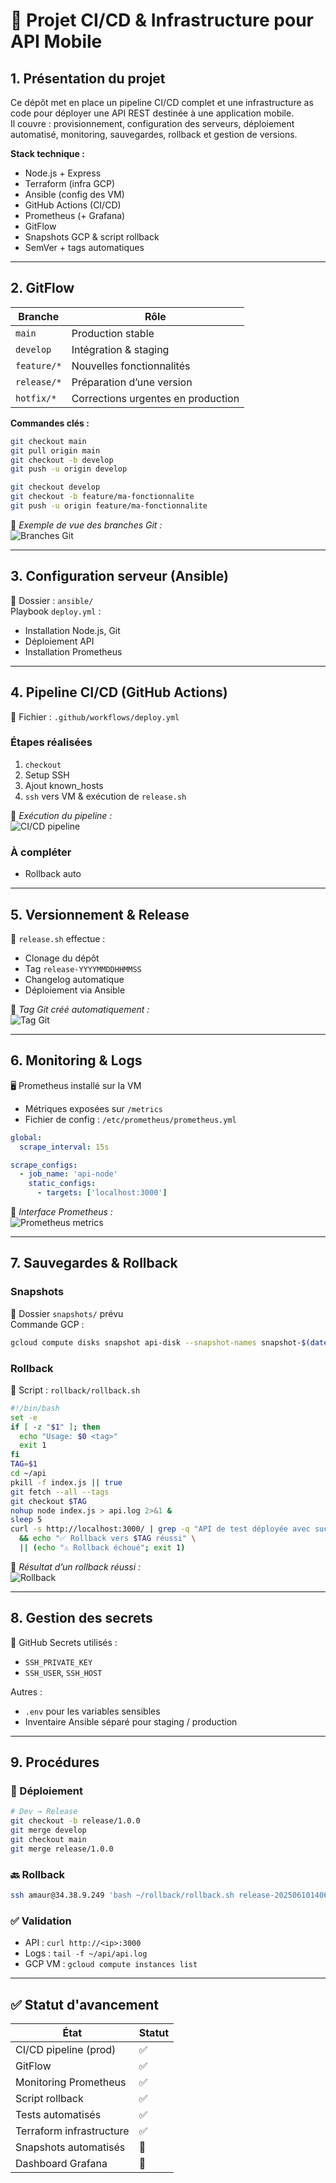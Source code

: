 # 🚀 Projet CI/CD & Infrastructure pour API Mobile

## 1. Présentation du projet

Ce dépôt met en place un pipeline CI/CD complet et une infrastructure as code pour déployer une API REST destinée à une application mobile.  
Il couvre : provisionnement, configuration des serveurs, déploiement automatisé, monitoring, sauvegardes, rollback et gestion de versions.

**Stack technique :**  
- Node.js + Express  
- Terraform (infra GCP)  
- Ansible (config des VM)  
- GitHub Actions (CI/CD)  
- Prometheus (+ Grafana)  
- GitFlow  
- Snapshots GCP & script rollback  
- SemVer + tags automatiques  

---

## 2. GitFlow

| Branche       | Rôle                                         |
|---------------|----------------------------------------------|
| `main`        | Production stable                            |
| `develop`     | Intégration & staging                        |
| `feature/*`   | Nouvelles fonctionnalités                    |
| `release/*`   | Préparation d’une version                    |
| `hotfix/*`    | Corrections urgentes en production           |

**Commandes clés :**
```bash
git checkout main
git pull origin main
git checkout -b develop
git push -u origin develop

git checkout develop
git checkout -b feature/ma-fonctionnalite
git push -u origin feature/ma-fonctionnalite
```

📸 *Exemple de vue des branches Git :*  
![Branches Git](./captures/branches_git.png)

---

## 3. Configuration serveur (Ansible)

📁 Dossier : `ansible/`  
Playbook `deploy.yml` :
- Installation Node.js, Git
- Déploiement API
- Installation Prometheus

---

## 4. Pipeline CI/CD (GitHub Actions)

📁 Fichier : `.github/workflows/deploy.yml`

### Étapes réalisées
1. `checkout`
2. Setup SSH
3. Ajout known_hosts
4. `ssh` vers VM & exécution de `release.sh`

📸 *Exécution du pipeline :*  
![CI/CD pipeline](./captures/pipeline_execution.png)

### À compléter
- Rollback auto

---

## 5. Versionnement & Release

📄 `release.sh` effectue :
- Clonage du dépôt
- Tag `release-YYYYMMDDHHMMSS`
- Changelog automatique
- Déploiement via Ansible

📸 *Tag Git créé automatiquement :*  
![Tag Git](./captures/git_tag_release.png)

---

## 6. Monitoring & Logs

🖥️ Prometheus installé sur la VM  
- Métriques exposées sur `/metrics`  
- Fichier de config : `/etc/prometheus/prometheus.yml`

```yaml
global:
  scrape_interval: 15s

scrape_configs:
  - job_name: 'api-node'
    static_configs:
      - targets: ['localhost:3000']
```

📸 *Interface Prometheus :*  
![Prometheus metrics](./captures/prometheus_metrics.png)

---

## 7. Sauvegardes & Rollback

### Snapshots
📁 Dossier `snapshots/` prévu  
Commande GCP :
```bash
gcloud compute disks snapshot api-disk --snapshot-names snapshot-$(date +%Y%m%d%H%M%S)
```

### Rollback
📁 Script : `rollback/rollback.sh`
```bash
#!/bin/bash
set -e
if [ -z "$1" ]; then
  echo "Usage: $0 <tag>"
  exit 1
fi
TAG=$1
cd ~/api
pkill -f index.js || true
git fetch --all --tags
git checkout $TAG
nohup node index.js > api.log 2>&1 &
sleep 5
curl -s http://localhost:3000/ | grep -q "API de test déployée avec succès" \
  && echo "✅ Rollback vers $TAG réussi" \
  || (echo "⚠️ Rollback échoué"; exit 1)
```

📸 *Résultat d’un rollback réussi :*  
![Rollback](./captures/rollback_success.png)

---

## 8. Gestion des secrets

🔐 GitHub Secrets utilisés :
- `SSH_PRIVATE_KEY`
- `SSH_USER`, `SSH_HOST`

Autres :
- `.env` pour les variables sensibles
- Inventaire Ansible séparé pour staging / production

---

## 9. Procédures

### 🔁 Déploiement
```bash
# Dev → Release
git checkout -b release/1.0.0
git merge develop
git checkout main
git merge release/1.0.0
```

### 🔙 Rollback
```bash
ssh amaur@34.38.9.249 'bash ~/rollback/rollback.sh release-20250610140652'
```

### ✅ Validation
- API : `curl http://<ip>:3000`
- Logs : `tail -f ~/api/api.log`
- GCP VM : `gcloud compute instances list`

---

## ✅ Statut d'avancement

| État                     | Statut |
|--------------------------|--------|
| CI/CD pipeline (prod)    | ✅     |
| GitFlow                  | ✅     |
| Monitoring Prometheus    | ✅     |
| Script rollback          | ✅     |
| Tests automatisés        | ✅     |
| Terraform infrastructure | ✅     |
| Snapshots automatisés    | 🚧     |
| Dashboard Grafana        | 🚧     |



